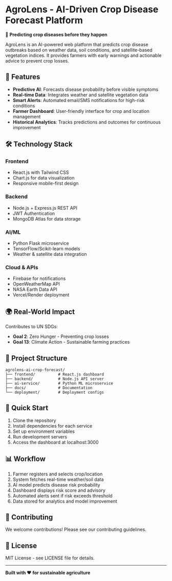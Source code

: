 # AgroLens - AI-Driven Crop Disease Forecast Platform

🌾 **Predicting crop diseases before they happen**

AgroLens is an AI-powered web platform that predicts crop disease outbreaks based on weather data, soil conditions, and satellite-based vegetation indices. It provides farmers with early warnings and actionable advice to prevent crop losses.

## 🚀 Features

- **Predictive AI**: Forecasts disease probability before visible symptoms
- **Real-time Data**: Integrates weather and satellite vegetation data
- **Smart Alerts**: Automated email/SMS notifications for high-risk conditions
- **Farmer Dashboard**: User-friendly interface for crop and location management
- **Historical Analytics**: Tracks predictions and outcomes for continuous improvement

## 🛠️ Technology Stack

### Frontend
- React.js with Tailwind CSS
- Chart.js for data visualization
- Responsive mobile-first design

### Backend
- Node.js + Express.js REST API
- JWT Authentication
- MongoDB Atlas for data storage

### AI/ML
- Python Flask microservice
- TensorFlow/Scikit-learn models
- Weather & satellite data integration

### Cloud & APIs
- Firebase for notifications
- OpenWeatherMap API
- NASA Earth Data API
- Vercel/Render deployment

## 🌍 Real-World Impact

Contributes to UN SDGs:
- **Goal 2**: Zero Hunger - Preventing crop losses
- **Goal 13**: Climate Action - Sustainable farming practices

## 📁 Project Structure

```
agrolens-ai-crop-forecast/
├── frontend/          # React.js dashboard
├── backend/           # Node.js API server
├── ai-service/        # Python ML microservice
├── docs/              # Documentation
└── deployment/        # Deployment configs
```

## 🚀 Quick Start

1. Clone the repository
2. Install dependencies for each service
3. Set up environment variables
4. Run development servers
5. Access the dashboard at localhost:3000

## 📊 Workflow

1. Farmer registers and selects crop/location
2. System fetches real-time weather/soil data
3. AI model predicts disease risk probability
4. Dashboard displays risk score and advisory
5. Automated alerts sent if risk exceeds threshold
6. Data stored for analytics and model improvement

## 🤝 Contributing

We welcome contributions! Please see our contributing guidelines.

## 📄 License

MIT License - see LICENSE file for details.

---

**Built with ❤️ for sustainable agriculture**